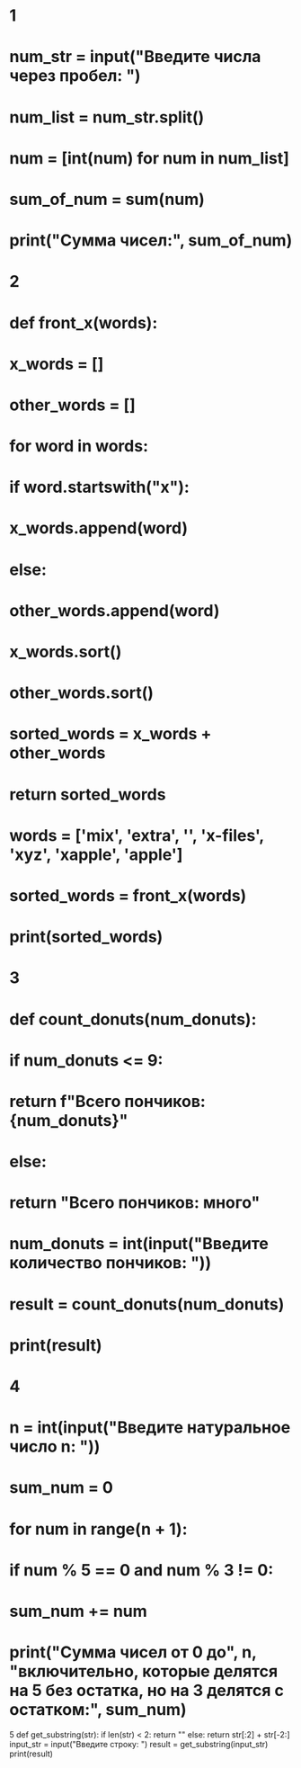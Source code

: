 # 1
# num_str = input("Введите числа через пробел: ")
# num_list = num_str.split()
# num = [int(num) for num in num_list]
# sum_of_num = sum(num)
# print("Сумма чисел:", sum_of_num)

# 2
# def front_x(words):
#     x_words = []
#     other_words = []
#     for word in words:
#         if word.startswith("x"):
#             x_words.append(word)
#         else:
#             other_words.append(word)
#     x_words.sort()
#     other_words.sort()
#     sorted_words = x_words + other_words 
#     return sorted_words
# words = ['mix', 'extra', '', 'x-files', 'xyz', 'xapple', 'apple']
# sorted_words = front_x(words)
# print(sorted_words)

# 3
# def count_donuts(num_donuts):
#     if num_donuts <= 9:
#         return f"Всего пончиков: {num_donuts}"
#     else:
#         return "Всего пончиков: много"
# num_donuts = int(input("Введите количество пончиков: "))
# result = count_donuts(num_donuts)
# print(result)

# 4
# n = int(input("Введите натуральное число n: "))
# sum_num = 0
# for num in range(n + 1):
#     if num % 5 == 0 and num % 3 != 0:
#         sum_num += num
# print("Сумма чисел от 0 до", n, "включительно, которые делятся на 5 без остатка, но на 3 делятся с остатком:", sum_num)

5
def get_substring(str):
    if len(str) < 2:
        return ""
    else:
        return str[:2] + str[-2:]
input_str = input("Введите строку: ")
result = get_substring(input_str)
print(result)
 
 

